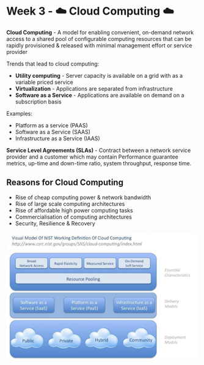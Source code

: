 # Week 3 - ☁️ Cloud Computing ☁️

**Cloud Computing** - A model for enabling convenient, on-demand network access to a shared pool of configurable computing resources that can
be rapidly provisioned & released with minimal management effort or service provider

Trends that lead to cloud computing:

- **Utility computing** - Server capacity is available on a grid with as a variable priced service
- **Virtualization** - Applications are separated from infrastructure
- **Software as a Service** - Applications are available on demand on a subscription basis

Examples:

- Platform as a service (PAAS)
- Software as a Service (SAAS)
- Infrastructure as a Service (IAAS)

**Service Level Agreements (SLAs)** - Contract between a network service provider and a customer which may contain Performance guarantee metrics, up-time and down-time ratio, system throughput, response time.

## Reasons for Cloud Computing

- Rise of cheap computing power & network bandwidth
- Rise of large scale computing architectures
- Rise of affordable high power computing tasks
- Commercialisation of computing architectures
- Security, Resilience & Recovery

![Cloud Computing](images/cloud-computing.png)
